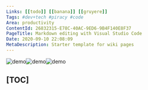 ```yaml
---
Links: [[todo]] [[banana]] [[gruyere]]
Tags: #dev+tech #piracy #code
Area: productivity
ContentId: 26832315-E78C-40AC-9ED6-9B4F140E8F37
PageTitle: Markdown editing with Visual Studio Code
Date: 2020-09-10 22:08:09
MetaDescription: Starter template for wiki pages
---
```

![demo](https://img.shields.io/badge/r%2Funix-77k-red?logo=reddit&style=social)![demo](https://img.shields.io/badge/Stars-7k-lightgrey?logo=github&style=social)![demo](https://img.shields.io/badge/status-updated-blue)

[TOC]
---
